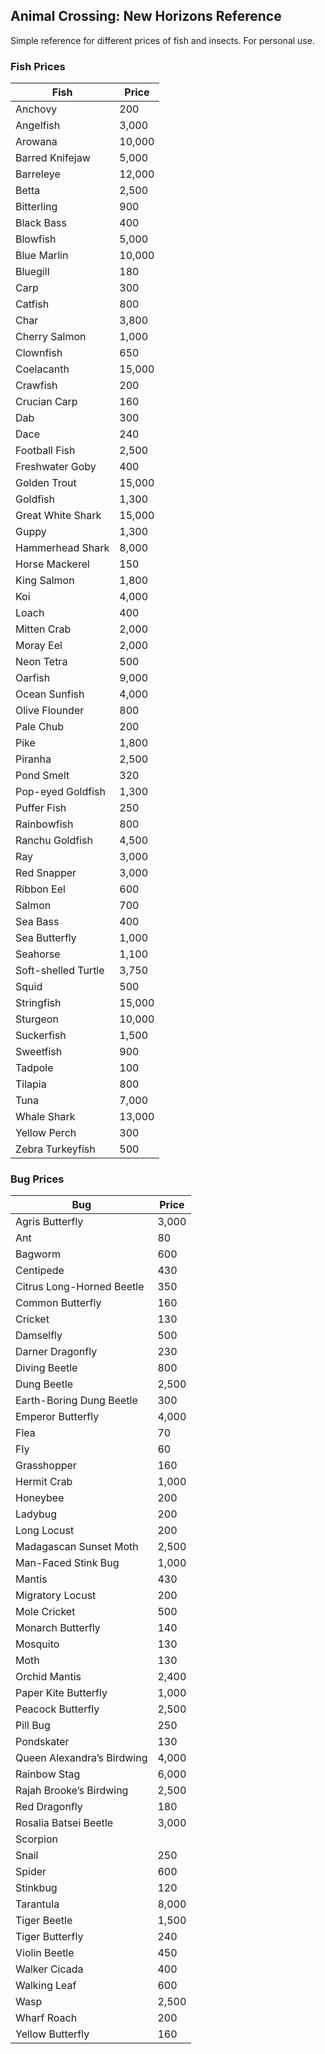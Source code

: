 ## Animal Crossing: New Horizons Reference

Simple reference for different prices of fish and insects. For personal use.

### Fish Prices

| Fish | Price |
| ------------- | ------------- |
| Anchovy | 200 |
| Angelfish | 3,000 |
| Arowana | 10,000 |
| Barred Knifejaw | 5,000 |
| Barreleye | 12,000 |
| Betta | 2,500 |
| Bitterling | 900 |
| Black Bass | 400 |
| Blowfish | 5,000 |
| Blue Marlin | 10,000 |
| Bluegill | 180 |
| Carp | 300 |
| Catfish | 800 |
| Char | 3,800 |
| Cherry Salmon | 1,000 |
| Clownfish | 650 |
| Coelacanth | 15,000 |
| Crawfish | 200 |
| Crucian Carp | 160 |
| Dab | 300 |
| Dace | 240 |
| Football Fish | 2,500 |
| Freshwater Goby | 400 |
| Golden Trout | 15,000 |
| Goldfish | 1,300 |
| Great White Shark | 15,000 |
| Guppy | 1,300 |
| Hammerhead Shark | 8,000 |
| Horse Mackerel | 150 |
| King Salmon | 1,800 |
| Koi | 4,000 |
| Loach | 400 |
| Mitten Crab | 2,000 |
| Moray Eel | 2,000 |
| Neon Tetra | 500 |
| Oarfish | 9,000 |
| Ocean Sunfish | 4,000 |
| Olive Flounder | 800 |
| Pale Chub | 200 |
| Pike | 1,800 |
| Piranha | 2,500 |
| Pond Smelt | 320 |
| Pop-eyed Goldfish | 1,300 |
| Puffer Fish | 250 |
| Rainbowfish | 800 |
| Ranchu Goldfish | 4,500 |
| Ray | 3,000 |
| Red Snapper | 3,000 |
| Ribbon Eel | 600 |
| Salmon | 700 |
| Sea Bass | 400 |
| Sea Butterfly | 1,000 |
| Seahorse | 1,100 |
| Soft-shelled Turtle | 3,750 |
| Squid | 500 |
| Stringfish | 15,000 |
| Sturgeon | 10,000 |
| Suckerfish | 1,500 |
| Sweetfish | 900 |
| Tadpole | 100 |
| Tilapia | 800 |
| Tuna | 7,000 |
| Whale Shark | 13,000 |
| Yellow Perch | 300 |
| Zebra Turkeyfish | 500 |



### Bug Prices

| Bug | Price |
| ------------- | ------------- |
| Agris Butterfly | 3,000 |
| Ant | 80 |
| Bagworm | 600 |
| Centipede | 430 |
| Citrus Long-Horned Beetle | 350 |
| Common Butterfly | 160 |
| Cricket | 130 |
| Damselfly | 500 |
| Darner Dragonfly | 230 |
| Diving Beetle | 800 |
| Dung Beetle | 2,500 |
| Earth-Boring Dung Beetle | 300 |
| Emperor Butterfly | 4,000 |
| Flea | 70 |
| Fly | 60 |
| Grasshopper | 160 |
| Hermit Crab | 1,000 |
| Honeybee | 200 |
| Ladybug | 200 |
| Long Locust | 200 |
| Madagascan Sunset Moth | 2,500 |
| Man-Faced Stink Bug | 1,000 |
| Mantis | 430 |
| Migratory Locust | 200 |
| Mole Cricket | 500 |
| Monarch Butterfly | 140 |
| Mosquito | 130 |
| Moth | 130 |
| Orchid Mantis | 2,400 |
| Paper Kite Butterfly | 1,000 |
| Peacock Butterfly | 2,500 |
| Pill Bug | 250 |
| Pondskater | 130 |
| Queen Alexandra’s Birdwing | 4,000 |
| Rainbow Stag | 6,000 |
| Rajah Brooke’s Birdwing | 2,500 |
| Red Dragonfly | 180 |
| Rosalia Batsei Beetle | 3,000 |
| Scorpion | |
| Snail | 250 |
| Spider | 600 |
| Stinkbug | 120 |
| Tarantula | 8,000 |
| Tiger Beetle | 1,500 |
| Tiger Butterfly | 240 |
| Violin Beetle | 450 |
| Walker Cicada | 400 |
| Walking Leaf | 600 |
| Wasp | 2,500 |
| Wharf Roach | 200 |
| Yellow Butterfly | 160 |
